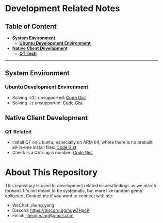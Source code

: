 # Development Related Notes

## Table of Content
- **[System Environment](#system-environment)**
    - **[Ubuntu Development Environment](#ubuntu-development-environment)**
- **[ Native Client Development](#native-client-development)**
    - **[QT Tech](#qt-related)**

---

## System Environment

### Ubuntu Development Environment

* Solving -lGL unsupported:  <a target=_blank href="https://gist.github.com/yangjiheng/4a6d6f5279306d88a88c7256da1a55a6">Code Gist</a>
* Solving -lz unsupported:  <a target=_blank href="https://gist.github.com/yangjiheng/135eb7402fc4d861381f35c81317e60d">Code Gist</a>

## Native Client Development

### QT Related

* Install QT on Ubuntu, especially on ARM 64, where there is no prebuilt all-in-one install files: <a href="https://gist.github.com/yangjiheng/32ab1adabb5d2961bc695f3763914bc2">Code Gist</a>
* Check is a QString is number: <a target=_blank href="https://gist.github.com/yangjiheng/d3313b7caa62b21ff4c04eb82264fcea">Code Gist</a>

# About This Repository

This repository is used to development related issues/findings as we march forward. It's not meant to be systematic, but more like random gems collected. Contact me if you want to connect with me:

* WeChat: jiheng_yang
* Discord: https://discord.gg/hgwZHpcK
* Email: jiheng.yang@gmail.com

